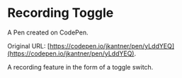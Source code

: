 # Recording Toggle

A Pen created on CodePen.

Original URL: [https://codepen.io/jkantner/pen/yLddYEQ](https://codepen.io/jkantner/pen/yLddYEQ).

A recording feature in the form of a toggle switch.